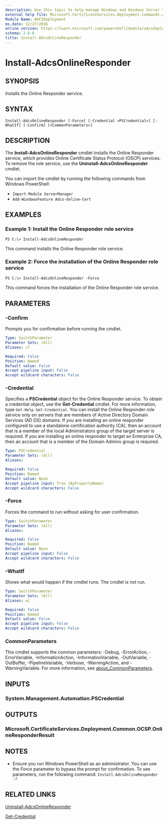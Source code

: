 ```yaml
---
description: Use this topic to help manage Windows and Windows Server technologies with Windows PowerShell.
external help file: Microsoft.CertificateServices.Deployment.Commands.dll-Help.xml
Module Name: ADCSDeployment
ms.date: 12/27/2016
online version: https://learn.microsoft.com/powershell/module/adcsdeployment/install-adcsonlineresponder?view=windowsserver2022-ps&wt.mc_id=ps-gethelp
schema: 2.0.0
title: Install-AdcsOnlineResponder
---
```


# Install-AdcsOnlineResponder

## SYNOPSIS
Installs the Online Responder service.

## SYNTAX

```
Install-AdcsOnlineResponder [-Force] [-Credential <PSCredential>] [-WhatIf] [-Confirm] [<CommonParameters>]
```

## DESCRIPTION
The **Install-AdcsOnlineResponder** cmdlet installs the Online Responder service, which provides Online Certificate Status Protocol (OSCP) services.
To remove the role service, use the **Uninstall-AdcsOnlineResponder** cmdlet.

You can import the cmdlet by running the following commands from Windows PowerShell:

- `Import-Module ServerManager`
- `Add-WindowsFeature Adcs-Online-Cert`

## EXAMPLES

### Example 1: Install the Online Responder role service
```
PS C:\> Install-AdcsOnlineResponder
```

This command installs the Online Responder role service.

### Example 2: Force the installation of the Online Responder role service
```
PS C:\> Install-AdcsOnlineResponder -Force
```

This command forces the installation of the Online Responder role service.

## PARAMETERS

### -Confirm
Prompts you for confirmation before running the cmdlet.

```yaml
Type: SwitchParameter
Parameter Sets: (All)
Aliases: cf

Required: False
Position: Named
Default value: False
Accept pipeline input: False
Accept wildcard characters: False
```

### -Credential
Specifies a **PSCredential** object for the Online Responder service.
To obtain a credential object, use the **Get-Credential** cmdlet.
For more information, type `Get-Help Get-Credential`.
You can install the Online Responder role service only on servers that are members of Active Directory Domain Services (AD DS) domains.
If you are installing an online responder configured to use a standalone certification authority (CA), then an account that is a member of the local Administrators group of the target server is required.
If you are installing an online responder to target an Enterprise CA, then an account that is a member of the Domain Admins group is required.

```yaml
Type: PSCredential
Parameter Sets: (All)
Aliases: 

Required: False
Position: Named
Default value: None
Accept pipeline input: True (ByPropertyName)
Accept wildcard characters: False
```

### -Force
Forces the command to run without asking for user confirmation.

```yaml
Type: SwitchParameter
Parameter Sets: (All)
Aliases: 

Required: False
Position: Named
Default value: None
Accept pipeline input: False
Accept wildcard characters: False
```

### -WhatIf
Shows what would happen if the cmdlet runs.
The cmdlet is not run.

```yaml
Type: SwitchParameter
Parameter Sets: (All)
Aliases: wi

Required: False
Position: Named
Default value: False
Accept pipeline input: False
Accept wildcard characters: False
```

### CommonParameters
This cmdlet supports the common parameters: -Debug, -ErrorAction, -ErrorVariable, -InformationAction, -InformationVariable, -OutVariable, -OutBuffer, -PipelineVariable, -Verbose, -WarningAction, and -WarningVariable. For more information, see [about_CommonParameters](https://go.microsoft.com/fwlink/?LinkID=113216).

## INPUTS

### System.Management.Automation.PSCredential

## OUTPUTS

### Microsoft.CertificateServices.Deployment.Common.OCSP.OnlineResponderResult

## NOTES
* Ensure you run Windows PowerShell as an administrator. You can use the *Force* parameter to bypass the prompt for confirmation.
To see parameters, run the following command: `Install-AdcsOnlineResponder -?`

## RELATED LINKS

[Uninstall-AdcsOnlineResponder](./Uninstall-AdcsOnlineResponder.md)

[Get-Credential](https://go.microsoft.com/fwlink/?LinkID=293936)

